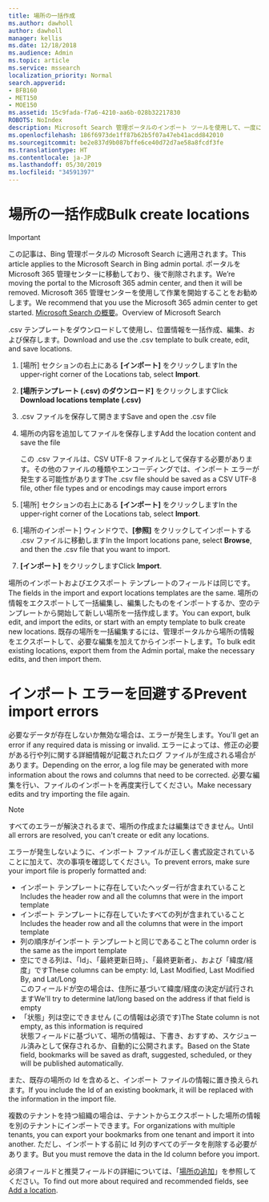 ```yaml
---
title: 場所の一括作成
ms.author: dawholl
author: dawholl
manager: kellis
ms.date: 12/18/2018
ms.audience: Admin
ms.topic: article
ms.service: mssearch
localization_priority: Normal
search.appverid:
- BFB160
- MET150
- MOE150
ms.assetid: 15c9fada-f7a6-4210-aa6b-028b32217830
ROBOTS: NoIndex
description: Microsoft Search 管理ポータルのインポート ツールを使用して、一度に多数の場所を追加
ms.openlocfilehash: 186f6973de1ff87b62b5f07a47eb41acdd842010
ms.sourcegitcommit: be2e837d9b087bffe6ce40d72d7ae58a8fcdf3fe
ms.translationtype: HT
ms.contentlocale: ja-JP
ms.lasthandoff: 05/30/2019
ms.locfileid: "34591397"
---
```

# <a name="bulk-create-locations"></a><span data-ttu-id="d2cff-103">場所の一括作成</span><span class="sxs-lookup"><span data-stu-id="d2cff-103">Bulk create locations</span></span>

> [!IMPORTANT]
> <span data-ttu-id="d2cff-104">この記事は、Bing 管理ポータルの Microsoft Search に適用されます。</span><span class="sxs-lookup"><span data-stu-id="d2cff-104">This article applies to the Microsoft Search in Bing admin portal.</span></span> <span data-ttu-id="d2cff-105">ポータルを Microsoft 365 管理センターに移動しており、後で削除されます。</span><span class="sxs-lookup"><span data-stu-id="d2cff-105">We’re moving the portal to the Microsoft 365 admin center, and then it will be removed.</span></span> <span data-ttu-id="d2cff-106">Microsoft 365 管理センターを使用して作業を開始することをお勧めします。</span><span class="sxs-lookup"><span data-stu-id="d2cff-106">We recommend that you use the Microsoft 365 admin center to get started.</span></span> <span data-ttu-id="d2cff-107">[Microsoft Search の概要](overview-microsoft-search.md)。</span><span class="sxs-lookup"><span data-stu-id="d2cff-107">Overview of Microsoft Search</span></span>
    
<span data-ttu-id="d2cff-108">.csv テンプレートをダウンロードして使用し、位置情報を一括作成、編集、および保存します。</span><span class="sxs-lookup"><span data-stu-id="d2cff-108">Download and use the .csv template to bulk create, edit, and save locations.</span></span> 
  
1. <span data-ttu-id="d2cff-109">[場所] セクションの右上にある **[インポート]** をクリックします</span><span class="sxs-lookup"><span data-stu-id="d2cff-109">In the upper-right corner of the Locations tab, select **Import**.</span></span>
    
2. <span data-ttu-id="d2cff-110">**[場所テンプレート (.csv) のダウンロード]** をクリックします</span><span class="sxs-lookup"><span data-stu-id="d2cff-110">Click **Download locations template (.csv)**</span></span>
    
3. <span data-ttu-id="d2cff-111">.csv ファイルを保存して開きます</span><span class="sxs-lookup"><span data-stu-id="d2cff-111">Save and open the .csv file</span></span>
    
4. <span data-ttu-id="d2cff-112">場所の内容を追加してファイルを保存します</span><span class="sxs-lookup"><span data-stu-id="d2cff-112">Add the location content and save the file</span></span>

    <span data-ttu-id="d2cff-113">この .csv ファイルは、CSV UTF-8 ファイルとして保存する必要があります。その他のファイルの種類やエンコーディングでは、インポート エラーが発生する可能性があります</span><span class="sxs-lookup"><span data-stu-id="d2cff-113">The .csv file should be saved as a CSV UTF-8 file, other file types and or encodings may cause import errors</span></span>
    
5. <span data-ttu-id="d2cff-114">[場所] セクションの右上にある **[インポート]** をクリックします</span><span class="sxs-lookup"><span data-stu-id="d2cff-114">In the upper-right corner of the Locations tab, select **Import**.</span></span>
    
6. <span data-ttu-id="d2cff-115">[場所のインポート] ウィンドウで、**[参照]** をクリックしてインポートする .csv ファイルに移動します</span><span class="sxs-lookup"><span data-stu-id="d2cff-115">In the Import locations pane, select **Browse**, and then the .csv file that you want to import.</span></span> 
    
7. <span data-ttu-id="d2cff-116">**[インポート]** をクリックします</span><span class="sxs-lookup"><span data-stu-id="d2cff-116">Click **Import**.</span></span>

<span data-ttu-id="d2cff-117">場所のインポートおよびエクスポート テンプレートのフィールドは同じです。</span><span class="sxs-lookup"><span data-stu-id="d2cff-117">The fields in the import and export locations templates are the same.</span></span> <span data-ttu-id="d2cff-118">場所の情報をエクスポートして一括編集し、編集したものをインポートするか、空のテンプレートから開始して新しい場所を一括作成します。</span><span class="sxs-lookup"><span data-stu-id="d2cff-118">You can export, bulk edit, and import the edits, or start with an empty template to bulk create new locations.</span></span> <span data-ttu-id="d2cff-119">既存の場所を一括編集するには、管理ポータルから場所の情報をエクスポートして、必要な編集を加えてからインポートします。</span><span class="sxs-lookup"><span data-stu-id="d2cff-119">To bulk edit existing locations, export them from the Admin portal, make the necessary edits, and then import them.</span></span>

# <a name="prevent-import-errors"></a><span data-ttu-id="d2cff-120">インポート エラーを回避する</span><span class="sxs-lookup"><span data-stu-id="d2cff-120">Prevent import errors</span></span>  
<span data-ttu-id="d2cff-121">必要なデータが存在しないか無効な場合は、エラーが発生します。</span><span class="sxs-lookup"><span data-stu-id="d2cff-121">You'll get an error if any required data is missing or invalid.</span></span> <span data-ttu-id="d2cff-122">エラーによっては、修正の必要がある行や列に関する詳細情報が記載されたログ ファイルが生成される場合があります。</span><span class="sxs-lookup"><span data-stu-id="d2cff-122">Depending on the error, a log file may be generated with more information about the rows and columns that need to be corrected.</span></span> <span data-ttu-id="d2cff-123">必要な編集を行い、ファイルのインポートを再度実行してください。</span><span class="sxs-lookup"><span data-stu-id="d2cff-123">Make necessary edits and try importing the file again.</span></span>
  
> [!NOTE]
> <span data-ttu-id="d2cff-124">すべてのエラーが解決されるまで、場所の作成または編集はできません。</span><span class="sxs-lookup"><span data-stu-id="d2cff-124">Until all errors are resolved, you can't create or edit any locations.</span></span> 

<span data-ttu-id="d2cff-125">エラーが発生しないように、インポート ファイルが正しく書式設定されていることに加えて、次の事項を確認してください。</span><span class="sxs-lookup"><span data-stu-id="d2cff-125">To prevent errors, make sure your import file is properly formatted and:</span></span>
- <span data-ttu-id="d2cff-126">インポート テンプレートに存在していたヘッダー行が含まれていること</span><span class="sxs-lookup"><span data-stu-id="d2cff-126">Includes the header row and all the columns that were in the import template</span></span>
- <span data-ttu-id="d2cff-127">インポート テンプレートに存在していたすべての列が含まれていること</span><span class="sxs-lookup"><span data-stu-id="d2cff-127">Includes the header row and all the columns that were in the import template</span></span>
- <span data-ttu-id="d2cff-128">列の順序がインポート テンプレートと同じであること</span><span class="sxs-lookup"><span data-stu-id="d2cff-128">The column order is the same as the import template</span></span>
- <span data-ttu-id="d2cff-129">空にできる列は、「Id」、「最終更新日時」、「最終更新者」、および「緯度/経度」です</span><span class="sxs-lookup"><span data-stu-id="d2cff-129">These columns can be empty: Id, Last Modified, Last Modified By, and Lat/Long</span></span>  
<span data-ttu-id="d2cff-130">このフィールドが空の場合は、住所に基づいて緯度/経度の決定が試行されます</span><span class="sxs-lookup"><span data-stu-id="d2cff-130">We'll try to determine lat/long based on the address if that field is empty</span></span>
- <span data-ttu-id="d2cff-131">「状態」列は空にできません (この情報は必須です)</span><span class="sxs-lookup"><span data-stu-id="d2cff-131">The State column is not empty, as this information is required</span></span>  
<span data-ttu-id="d2cff-132">状態フィールドに基づいて、場所の情報は、下書き、おすすめ、スケジュール済みとして保存されるか、自動的に公開されます。</span><span class="sxs-lookup"><span data-stu-id="d2cff-132">Based on the State field, bookmarks will be saved as draft, suggested, scheduled, or they will be published automatically.</span></span>

<span data-ttu-id="d2cff-133">また、既存の場所の Id を含めると、インポート ファイルの情報に置き換えられます。</span><span class="sxs-lookup"><span data-stu-id="d2cff-133">If you include the Id of an existing bookmark, it will be replaced with the information in the import file.</span></span>

<span data-ttu-id="d2cff-134">複数のテナントを持つ組織の場合は、テナントからエクスポートした場所の情報を別のテナントにインポートできます。</span><span class="sxs-lookup"><span data-stu-id="d2cff-134">For organizations with multiple tenants, you can export your bookmarks from one tenant and import it into another.</span></span> <span data-ttu-id="d2cff-135">ただし、インポートする前に Id 列のすべてのデータを削除する必要があります。</span><span class="sxs-lookup"><span data-stu-id="d2cff-135">But you must remove the data in the Id column before you import.</span></span>
  
<span data-ttu-id="d2cff-136">必須フィールドと推奨フィールドの詳細については、「[場所の追加](add-a-location.md)」を参照してください。</span><span class="sxs-lookup"><span data-stu-id="d2cff-136">To find out more about required and recommended fields, see [Add a location](add-a-location.md).</span></span>

  


